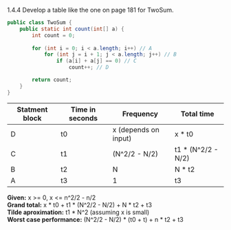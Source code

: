 1.4.4 Develop a table like the one on page 181 for TwoSum.

```java
public class TwoSum {
    public static int count(int[] a) {
        int count = 0;
    
        for (int i = 0; i < a.length; i++) // A
            for (int j = i + 1; j < a.length; j++) // B
                if (a[i] + a[j] == 0) // C
                    count++; // D

        return count;
    }
}
```

| Statment block | Time in seconds| Frequency            | Total time         |
|----------------|----------------|----------------------|--------------------|
| D              | t0             | x (depends on input) | x * t0             |
| C              | t1             | (N^2/2 - N/2)        | t1 * (N^2/2 - N/2) |
| B              | t2             | N                    | N * t2             |
| A              | t3             | 1                    | t3                 |

**Given:** x >= 0, x <= n^2/2 - n/2  
**Grand total:** x * t0 + t1 * (N^2/2 - N/2) + N * t2 + t3  
**Tilde aproximation:** t1 * N^2 (assuming x is small)  
**Worst case performance:** (N^2/2 - N/2) * (t0 + t) + n * t2 + t3  
